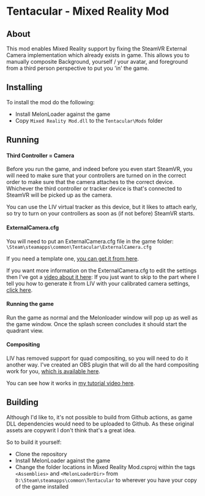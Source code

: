 # Tentacular - Mixed Reality Mod

## About
This mod enables Mixed Reality support by fixing the SteamVR External Camera implementation which already exists in game. This allows you to manually composite Background, yourself / your avatar, and foreground from a third person perspective to put you 'in' the game.
## Installing
To install the mod do the following:
* Install MelonLoader against the game
* Copy `Mixed Reality Mod.dll` to the  `Tentacular\Mods` folder

## Running
#### Third Controller = Camera

Before you run the game, and indeed before you even start SteamVR, you will need to make sure that your controllers are turned on in the correct order to make sure that the camera attaches to the correct device. 
Whichever the third controller or tracker device is that's connected to SteamVR will be picked up as the camera.

You can use the LIV virtual tracker as this device, but it likes to attach early, so try to turn on your controllers as soon as (if not before) SteamVR starts.


#### ExternalCamera.cfg

You will need to put an ExternalCamera.cfg file in the game folder: `\Steam\steamapps\common\Tentacular\ExternalCamera.cfg`

If you need a template one, 
[you can get it from here](https://github.com/Hacked-Mixed-Reality/Mixed-Reality-Example-Files/blob/main/ExternalCamera.cfg).

If you want more information on the ExternalCamera.cfg to edit the settings then I've got a [video about it here](https://youtu.be/-JGRTxSIRq4): 
If you just want to skip to the part where I tell you how to generate it from LIV with your calibrated camera settings, 
[click here](https://youtu.be/-JGRTxSIRq4?t=549).

#### Running the game
Run the game as normal and the Melonloader window will pop up as well as the game window. Once the splash screen concludes it should start the quadrant view.

#### Compositing 
LIV has removed support for quad compositing, so you will need to do it another way. I've created an OBS plugin that will do all the hard compositing work for you, 
[which is available here](https://github.com/Hacked-Mixed-Reality/MixedRealityQuadCompositor).

You can see how it works in 
[my tutorial video here](https://youtu.be/kVuOIPcCZDw).

## Building
Although I'd like to, it's not possible to build from Github actions, as game DLL dependencies would need to be uploaded to Github. As these original assets are copywrit I don't think that's a great idea.

So to build it yourself:
* Clone the repository
* Install MelonLoader against the game
* Change the folder locations in Mixed Reality Mod.csproj within the tags `<Assemblies>` and `<MelonLoaderDir>` from `D:\Steam\steamapps\common\Tentacular` to wherever you have your copy of the game installed